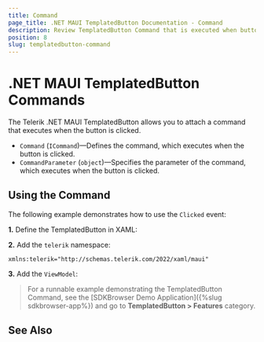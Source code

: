 ```yaml
---
title: Command
page_title: .NET MAUI TemplatedButton Documentation - Command
description: Review TemplatedButton Command that is executed when button is clicked. 
position: 8
slug: templatedbutton-command
---
```


# .NET MAUI TemplatedButton Commands

The Telerik .NET MAUI TemplatedButton allows you to attach a command that executes when the button is clicked.

* `Command` (`ICommand`)&mdash;Defines the command, which executes when the button is clicked.
* `CommandParameter` (`object`)&mdash;Specifies the parameter of the command, which executes when the button is clicked.

## Using the Command

The following example demonstrates how to use the `Clicked` event:

**1.** Define the TemplatedButton in XAML:

<snippet id='templatedbutton-command-xaml' />

**2.** Add the `telerik` namespace:

```XAML
xmlns:telerik="http://schemas.telerik.com/2022/xaml/maui"
```

**3.** Add the `ViewModel`:

<snippet id='templatedbutton-command-viewmodel' />

> For a runnable example demonstrating the TemplatedButton Command, see the [SDKBrowser Demo Application]({%slug sdkbrowser-app%}) and go to **TemplatedButton > Features** category.

## See Also

